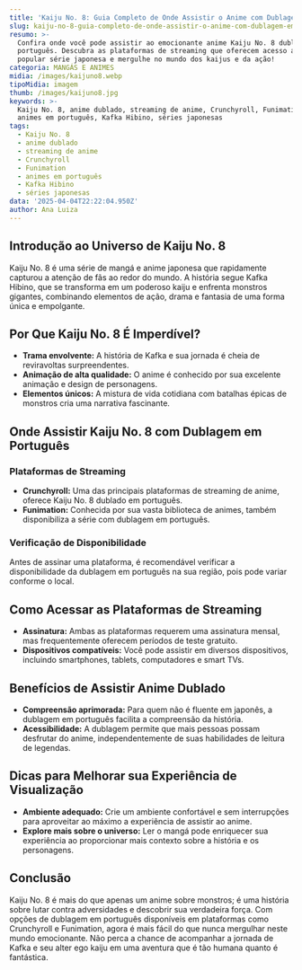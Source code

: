 ```yaml
---
title: 'Kaiju No. 8: Guia Completo de Onde Assistir o Anime com Dublagem em Português'
slug: kaiju-no-8-guia-completo-de-onde-assistir-o-anime-com-dublagem-em-portugues
resumo: >-
  Confira onde você pode assistir ao emocionante anime Kaiju No. 8 dublado em
  português. Descubra as plataformas de streaming que oferecem acesso a essa
  popular série japonesa e mergulhe no mundo dos kaijus e da ação!
categoria: MANGÁS E ANIMES
midia: /images/kaijuno8.webp
tipoMidia: imagem
thumb: /images/kaijuno8.jpg
keywords: >-
  Kaiju No. 8, anime dublado, streaming de anime, Crunchyroll, Funimation,
  animes em português, Kafka Hibino, séries japonesas
tags:
  - Kaiju No. 8
  - anime dublado
  - streaming de anime
  - Crunchyroll
  - Funimation
  - animes em português
  - Kafka Hibino
  - séries japonesas
data: '2025-04-04T22:22:04.950Z'
author: Ana Luiza
---
```


## Introdução ao Universo de Kaiju No. 8
Kaiju No. 8 é uma série de mangá e anime japonesa que rapidamente capturou a atenção de fãs ao redor do mundo. A história segue Kafka Hibino, que se transforma em um poderoso kaiju e enfrenta monstros gigantes, combinando elementos de ação, drama e fantasia de uma forma única e empolgante.

## Por Que Kaiju No. 8 É Imperdível?
- **Trama envolvente:** A história de Kafka e sua jornada é cheia de reviravoltas surpreendentes.
- **Animação de alta qualidade:** O anime é conhecido por sua excelente animação e design de personagens.
- **Elementos únicos:** A mistura de vida cotidiana com batalhas épicas de monstros cria uma narrativa fascinante.

## Onde Assistir Kaiju No. 8 com Dublagem em Português
### Plataformas de Streaming
- **Crunchyroll:** Uma das principais plataformas de streaming de anime, oferece Kaiju No. 8 dublado em português.
- **Funimation:** Conhecida por sua vasta biblioteca de animes, também disponibiliza a série com dublagem em português.

### Verificação de Disponibilidade
Antes de assinar uma plataforma, é recomendável verificar a disponibilidade da dublagem em português na sua região, pois pode variar conforme o local.

## Como Acessar as Plataformas de Streaming
- **Assinatura:** Ambas as plataformas requerem uma assinatura mensal, mas frequentemente oferecem períodos de teste gratuito.
- **Dispositivos compatíveis:** Você pode assistir em diversos dispositivos, incluindo smartphones, tablets, computadores e smart TVs.

## Benefícios de Assistir Anime Dublado
- **Compreensão aprimorada:** Para quem não é fluente em japonês, a dublagem em português facilita a compreensão da história.
- **Acessibilidade:** A dublagem permite que mais pessoas possam desfrutar do anime, independentemente de suas habilidades de leitura de legendas.

## Dicas para Melhorar sua Experiência de Visualização
- **Ambiente adequado:** Crie um ambiente confortável e sem interrupções para aproveitar ao máximo a experiência de assistir ao anime.
- **Explore mais sobre o universo:** Ler o mangá pode enriquecer sua experiência ao proporcionar mais contexto sobre a história e os personagens.

## Conclusão
Kaiju No. 8 é mais do que apenas um anime sobre monstros; é uma história sobre lutar contra adversidades e descobrir sua verdadeira força. Com opções de dublagem em português disponíveis em plataformas como Crunchyroll e Funimation, agora é mais fácil do que nunca mergulhar neste mundo emocionante. Não perca a chance de acompanhar a jornada de Kafka e seu alter ego kaiju em uma aventura que é tão humana quanto é fantástica.
